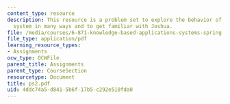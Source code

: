 ```yaml
---
content_type: resource
description: This resource is a problem set to explore the behavior of a rule-based
  system in many ways and to get familiar with Joshua.
file: /media/courses/6-871-knowledge-based-applications-systems-spring-2005/4ddc74a5d8415b6f17b5c292e510fda0_ps2.pdf
file_type: application/pdf
learning_resource_types:
- Assignments
ocw_type: OCWFile
parent_title: Assignments
parent_type: CourseSection
resourcetype: Document
title: ps2.pdf
uid: 4ddc74a5-d841-5b6f-17b5-c292e510fda0
---
```

